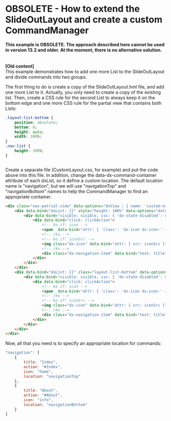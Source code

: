 # OBSOLETE - How to extend the SlideOutLayout and create a custom CommandManager

<p><strong>This example is OBSOLETE. The approach described here cannot be used in version 13.2 and older. At the moment, there is no alternative solution. <br /><br /><br />[Old content]</strong><br />This example demonstrates how to add one more List to the SlideOutLayout and divide commands into two groups.</p>
<p>The first thing to do is create a copy of the SlideOutLayout.hml file, and add one more List to it. Actually, you only need to create a copy of the existing list. Then, create a CSS rule for the second List to always keep it on the bottom edge and one more CSS rule for the partial view that contains both Lists:</p>


```css
.layout-list-bottom {
    position: absolute;
    bottom: 0;
    height: auto;
    width: 100%;
}
.nav-list {
    height: 100%;
}



```


<p>Create a separate file (CustomLayout.css, for example) and put the code above into this file. In addition, change the data-dx-command-container attribute of each dxList, so it define a custom location. The default location name is "navigation", but we will use "navigationTop" and "navigationBottom" names to help the CommandManager to find an appropriate container.</p>


```html
<div class="nav-patrial-view" data-options="dxView : { name: 'custom-nav-list' } " >
    <div data-bind="dxList: {}" style="height: 100%" data-options="dxCommandContainer : { locations: [{'name':'navigationTop'}] } " >
        <div data-bind="visible: visible, css: { 'dx-state-disabled': disabled }" data-options="dxTemplate : { name: 'item' } " >
            <div data-bind="click: clickAction">
                <!-- ko if: icon -->
                <span  data-bind="attr: { 'class': 'dx-icon dx-icon-' + icon }"></span>
                <!-- /ko -->
                <!-- ko if: iconSrc -->
                <img class="dx-icon" data-bind="attr: { src: iconSrc }" />
                <!-- /ko -->
                <div class="dx-navigation-item" data-bind="text: title"></div>
            </div>
        </div>
    </div>
    <div data-bind="dxList: {}" class="layout-list-bottom" data-options="dxCommandContainer : { locations: [{'name':'navigationBottom'}] } " >
        <div data-bind="visible: visible, css: { 'dx-state-disabled': disabled }" data-options="dxTemplate : { name: 'item' } " >
            <div data-bind="click: clickAction">
                <!-- ko if: icon -->
                <span  data-bind="attr: { 'class': 'dx-icon dx-icon-' + icon }"></span>
                <!-- /ko -->
                <!-- ko if: iconSrc -->
                <img class="dx-icon" data-bind="attr: { src: iconSrc }" />
                <!-- /ko -->
                <div class="dx-navigation-item" data-bind="text: title"></div>
            </div>
        </div>
    </div>
</div>


```


<p>Now, all that you need is to specify an appropriate location for commands:</p>


```js
"navigation": [
    {
        title: "Index",
        action: "#Index",
        icon: "home",
        location: "navigationTop"
    },
    {
        title: "About",
        action: "#About",
        icon: "info",
        location: "navigationBottom"
    }
]

```



<br/>


